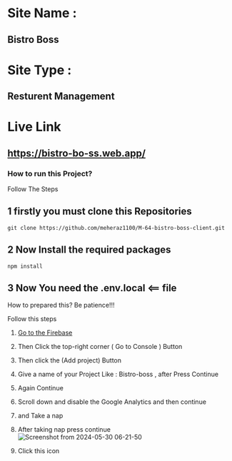 # Site Name : 
## Bistro Boss

# Site Type : 
## Resturent Management

# Live Link
## https://bistro-bo-ss.web.app/

### How to run this Project?

Follow The Steps

## 1 firstly you must clone this Repositories
```
git clone https://github.com/meheraz1100/M-64-bistro-boss-client.git
```

## 2 Now Install the required packages
```
npm install
```

## 3 Now You need the .env.local <== file
How to prepared this?
Be patience!!!

Follow this steps
1. [Go to the Firebase](https://firebase.google.com)
2. Then Click the top-right corner ( Go to Console ) Button
3. Then click the (Add project) Button
4. Give a name of your Project Like : Bistro-boss , after Press Continue
5. Again Continue
6. Scroll down and disable the Google Analytics and then continue
7. and Take a nap
8. After taking nap press continue
![Screenshot from 2024-05-30 06-21-50](https://github.com/meheraz1100/M-64-bistro-boss-client/assets/124299889/5c58d7fb-0ae2-4258-816b-2336a68865a8)

10. Click this icon 
